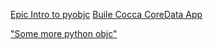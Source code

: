 [Epic Intro to pyobjc](http://lethain.com/an-epic-introduction-to-pyobjc-and-cocoa/ "pyobjc")
[Buile Cocca CoreData App](http://cocoadevcentral.com/articles/000085.php)

["Some more python objc"](http://www.mikeash.com/pyblog/friday-qa-2009-11-20-probing-cocoa-with-pyobjc.html)